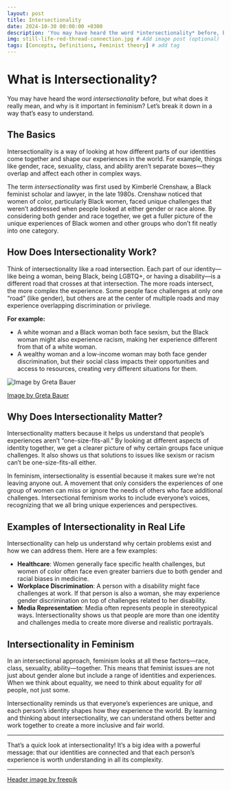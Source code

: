 ```yaml
---
layout: post
title: Intersectionality
date: 2024-10-30 00:00:00 +0300
description: 'You may have heard the word *intersectionality* before, but what does it really mean, and why is it important in feminism? Let’s break it down in a way that’s easy to understand.' # Add post description (optional)
img: still-life-red-thread-connection.jpg # Add image post (optional)
tags: [Concepts, Definitions, Feminist theory] # add tag
---
```

# What is Intersectionality?

You may have heard the word *intersectionality* before, but what does it really mean, and why is it important in feminism? Let’s break it down in a way that’s easy to understand.

## The Basics

Intersectionality is a way of looking at how different parts of our identities come together and shape our experiences in the world. For example, things like gender, race, sexuality, class, and ability aren’t separate boxes—they overlap and affect each other in complex ways.

The term *intersectionality* was first used by Kimberlé Crenshaw, a Black feminist scholar and lawyer, in the late 1980s. Crenshaw noticed that women of color, particularly Black women, faced unique challenges that weren’t addressed when people looked at either gender or race alone. By considering both gender and race together, we get a fuller picture of the unique experiences of Black women and other groups who don’t fit neatly into one category.

## How Does Intersectionality Work?

Think of intersectionality like a road intersection. Each part of our identity—like being a woman, being Black, being LGBTQ+, or having a disability—is a different road that crosses at that intersection. The more roads intersect, the more complex the experience. Some people face challenges at only one “road” (like gender), but others are at the center of multiple roads and may experience overlapping discrimination or privilege.

**For example:**
- A white woman and a Black woman both face sexism, but the Black woman might also experience racism, making her experience different from that of a white woman.
- A wealthy woman and a low-income woman may both face gender discrimination, but their social class impacts their opportunities and access to resources, creating very different situations for them.

<p><img src="{{site.baseurl}}/assets/img/posts/igh_wheel-en.jpg" style="width:auto " alt="Image by Greta Bauer"></p>
<p><a href="https://cihr-irsc.gc.ca/e/52352.html" target="_blank">Image by Greta Bauer </a></p>

## Why Does Intersectionality Matter?

Intersectionality matters because it helps us understand that people’s experiences aren’t “one-size-fits-all.” By looking at different aspects of identity together, we get a clearer picture of why certain groups face unique challenges. It also shows us that solutions to issues like sexism or racism can’t be one-size-fits-all either.

In feminism, intersectionality is essential because it makes sure we’re not leaving anyone out. A movement that only considers the experiences of one group of women can miss or ignore the needs of others who face additional challenges. Intersectional feminism works to include everyone’s voices, recognizing that we all bring unique experiences and perspectives.

## Examples of Intersectionality in Real Life

Intersectionality can help us understand why certain problems exist and how we can address them. Here are a few examples:

- **Healthcare**: Women generally face specific health challenges, but women of color often face even greater barriers due to both gender and racial biases in medicine.
- **Workplace Discrimination**: A person with a disability might face challenges at work. If that person is also a woman, she may experience gender discrimination on top of challenges related to her disability.
- **Media Representation**: Media often represents people in stereotypical ways. Intersectionality shows us that people are more than one identity and challenges media to create more diverse and realistic portrayals.

## Intersectionality in Feminism

In an intersectional approach, feminism looks at all these factors—race, class, sexuality, ability—together. This means that feminist issues are not just about gender alone but include a range of identities and experiences. When we think about equality, we need to think about equality for *all* people, not just some.

Intersectionality reminds us that everyone’s experiences are unique, and each person’s identity shapes how they experience the world. By learning and thinking about intersectionality, we can understand others better and work together to create a more inclusive and fair world.

---

That’s a quick look at intersectionality! It’s a big idea with a powerful message: that our identities are connected and that each person’s experience is worth understanding in all its complexity.

---

<a href="https://www.freepik.com/free-photo/still-life-red-thread-connection_33752436.htm#fromView=search&page=1&position=20&uuid=61a4b475-3de7-45a0-94ce-26134b9a452d">Header image by freepik</a>

